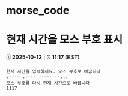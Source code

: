 # morse_code
# 현재 시간을 모스 부호 표시
<!-- MORSE_TIME_START -->
🗓️ **2025-10-12** | ⏰ **11:17 (KST)**

```
현재 시간을 입력하세요. 모스 부호로 바꿉니다
.---- .---- .---- --...
모스 부호를 다시 현재 시간으로 바꿉니다
1117
```
<!-- MORSE_TIME_END -->
